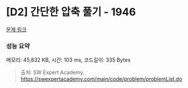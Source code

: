 # [D2] 간단한 압축 풀기 - 1946 

[문제 링크](https://swexpertacademy.com/main/code/problem/problemDetail.do?contestProbId=AV5PmkDKAOMDFAUq) 

### 성능 요약

메모리: 45,832 KB, 시간: 103 ms, 코드길이: 335 Bytes



> 출처: SW Expert Academy, https://swexpertacademy.com/main/code/problem/problemList.do